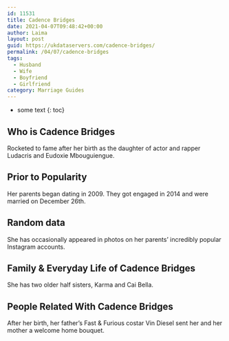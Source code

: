 ```yaml
---
id: 11531
title: Cadence Bridges
date: 2021-04-07T09:48:42+00:00
author: Laima
layout: post
guid: https://ukdataservers.com/cadence-bridges/
permalink: /04/07/cadence-bridges
tags:
  - Husband
  - Wife
  - Boyfriend
  - Girlfriend
category: Marriage Guides
---
```


* some text
{: toc}


## Who is Cadence Bridges
                  
                  
                  
Rocketed to fame after her birth as the daughter of actor and rapper Ludacris and Eudoxie Mbouguiengue. 
                  
              
            
              
            
                
                
                
## Prior to Popularity
                  
                  
                  
Her parents began dating in 2009. They got engaged in 2014 and were married on December 26th.
                  
              
            
              
            
                
                
                
## Random data
                  
                  
                  
She has occasionally appeared in photos on her parents&#8217; incredibly popular Instagram accounts.
                  
              
            
              
            
                
                
                
## Family & Everyday Life of Cadence Bridges
                  
                  
                  
She has two older half sisters, Karma and Cai Bella. 
                  
              
            
              
            
                
                
                
## People Related With Cadence Bridges
                  
                  
                  
After her birth, her father&#8217;s Fast & Furious costar Vin Diesel sent her and her mother a welcome home bouquet.
                  
              
            
              
            
                
              
            
              
              
            
            
              
            
          
          
          